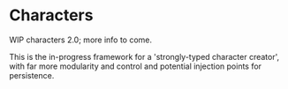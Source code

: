 # Characters

WIP characters 2.0; more info to come.

This is the in-progress framework for a 'strongly-typed character creator',
with far more modularity and control and potential injection points for persistence.
